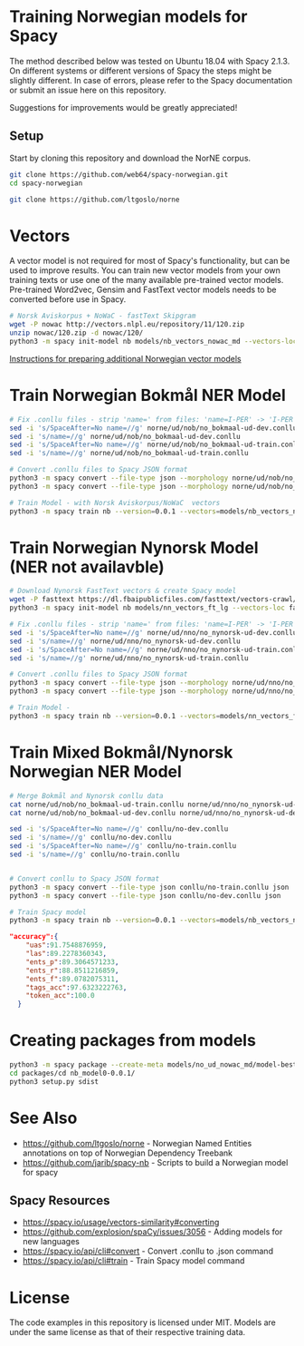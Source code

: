 # Training Norwegian models for Spacy

The method described below was tested on Ubuntu 18.04 with Spacy 2.1.3. On different systems or different versions of Spacy the steps might be slightly different.
In case of errors, please refer to the Spacy documentation or submit an issue here on this repository.

Suggestions for improvements would be greatly appreciated!

## Setup
Start by cloning this repository and download the NorNE corpus.
```bash
git clone https://github.com/web64/spacy-norwegian.git
cd spacy-norwegian

git clone https://github.com/ltgoslo/norne
```

# Vectors 
A vector model is not required for most of Spacy's functionality, but can be used to improve results.
You can train new vector models from your own training texts or use one of the many available pre-trained vector models.
Pre-trained Word2vec, Gensim and FastText vector models needs to be converted before use in Spacy.



```bash
# Norsk Aviskorpus + NoWaC - fastText Skipgram
wget -P nowac http://vectors.nlpl.eu/repository/11/120.zip
unzip nowac/120.zip -d nowac/120/
python3 -m spacy init-model nb models/nb_vectors_nowac_md --vectors-loc nowac/120/model.txt
```

[Instructions for preparing additional Norwegian vector models](https://github.com/web64/spacy-norwegian/blob/master/vectors.md)

# Train Norwegian Bokmål NER Model

```bash
# Fix .conllu files - strip 'name=' from files: 'name=I-PER' -> 'I-PER'
sed -i 's/SpaceAfter=No name=//g' norne/ud/nob/no_bokmaal-ud-dev.conllu
sed -i 's/name=//g' norne/ud/nob/no_bokmaal-ud-dev.conllu
sed -i 's/SpaceAfter=No name=//g' norne/ud/nob/no_bokmaal-ud-train.conllu
sed -i 's/name=//g' norne/ud/nob/no_bokmaal-ud-train.conllu

# Convert .conllu files to Spacy JSON format
python3 -m spacy convert --file-type json --morphology norne/ud/nob/no_bokmaal-ud-train.conllu json
python3 -m spacy convert --file-type json --morphology norne/ud/nob/no_bokmaal-ud-dev.conllu json

# Train Model - with Norsk Aviskorpus/NoWaC  vectors
python3 -m spacy train nb --version=0.0.1 --vectors=models/nb_vectors_nowac_md models/nb_ud_nowac_md  json/no_bokmaal-ud-train.json json/no_bokmaal-ud-dev.json
```

# Train Norwegian Nynorsk Model (NER not availavble)
```bash
# Download Nynorsk FastText vectors & create Spacy model
wget -P fasttext https://dl.fbaipublicfiles.com/fasttext/vectors-crawl/cc.nn.300.vec.gz
python3 -m spacy init-model nb models/nn_vectors_ft_lg --vectors-loc fasttext/cc.nn.300.vec.gz

# Fix .conllu files - strip 'name=' from files: 'name=I-PER' -> 'I-PER'
sed -i 's/SpaceAfter=No name=//g' norne/ud/nno/no_nynorsk-ud-dev.conllu
sed -i 's/name=//g' norne/ud/nno/no_nynorsk-ud-dev.conllu
sed -i 's/SpaceAfter=No name=//g' norne/ud/nno/no_nynorsk-ud-train.conllu
sed -i 's/name=//g' norne/ud/nno/no_nynorsk-ud-train.conllu

# Convert .conllu files to Spacy JSON format
python3 -m spacy convert --file-type json --morphology norne/ud/nno/no_nynorsk-ud-train.conllu json
python3 -m spacy convert --file-type json --morphology norne/ud/nno/no_nynorsk-ud-dev.conllu json

# Train Model -
python3 -m spacy train nb --version=0.0.1 --vectors=models/nn_vectors_ft_lg models/nb_ud_nowac_md  json/no_bokmaal-ud-train.json json/no_bokmaal-ud-dev.json
```


# Train Mixed Bokmål/Nynorsk Norwegian NER Model
```bash
# Merge Bokmål and Nynorsk conllu data
cat norne/ud/nob/no_bokmaal-ud-train.conllu norne/ud/nno/no_nynorsk-ud-train.conllu norne/ud/nob/no_bokmaal-ud-test.conllu norne/ud/nno/no_nynorsk-ud-test.conllu > conllu/no-train.conllu 
cat norne/ud/nob/no_bokmaal-ud-dev.conllu norne/ud/nno/no_nynorsk-ud-dev.conllu > conllu/no-dev.conllu 

sed -i 's/SpaceAfter=No name=//g' conllu/no-dev.conllu 
sed -i 's/name=//g' conllu/no-dev.conllu 
sed -i 's/SpaceAfter=No name=//g' conllu/no-train.conllu
sed -i 's/name=//g' conllu/no-train.conllu


# Convert conllu to Spacy JSON format
python3 -m spacy convert --file-type json conllu/no-train.conllu json
python3 -m spacy convert --file-type json conllu/no-dev.conllu json

# Train Spacy model
python3 -m spacy train nb --version=0.0.1 --vectors=models/nb_vectors_nowac_md models/no_ud_nowac_md json/no-train.json json/no-dev.json
```

```json
"accuracy":{
    "uas":91.7548876959,
    "las":89.2278360343,
    "ents_p":89.3064571233,
    "ents_r":88.8511216859,
    "ents_f":89.0782075311,
    "tags_acc":97.6323222763,
    "token_acc":100.0
  }
```

# Creating packages from models

```bash
python3 -m spacy package --create-meta models/no_ud_nowac_md/model-best packages --force
cd packages/cd nb_model0-0.0.1/
python3 setup.py sdist
```

# See Also

* https://github.com/ltgoslo/norne - Norwegian Named Entities annotations on top of Norwegian Dependency Treebank
* https://github.com/jarib/spacy-nb - Scripts to build a Norwegian model for spacy 

## Spacy Resources
* https://spacy.io/usage/vectors-similarity#converting
* https://github.com/explosion/spaCy/issues/3056 - Adding models for new languages 
* https://spacy.io/api/cli#convert - Convert .conllu to .json command
* https://spacy.io/api/cli#train - Train Spacy model command

# License

The code examples in this repository is licensed under MIT.
Models are under the same license as that of their respective training data.
